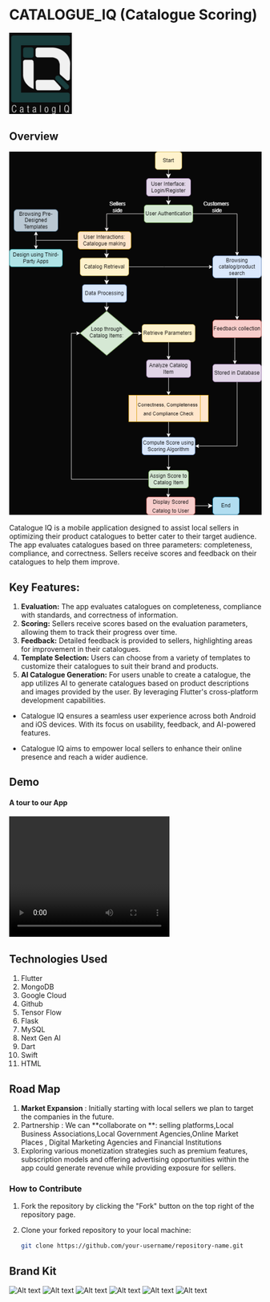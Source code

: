 # CATALOGUE_IQ (Catalogue Scoring)

<img src="assets\images\logo.png" alt="Alt text" width="125"/>


## Overview 
<img src="assets\images\flowchart.png" alt="Alt text" width="700"/>

Catalogue IQ is a mobile application designed to assist local sellers in optimizing their product catalogues to better cater to their target audience. The app evaluates catalogues based on three parameters: completeness, compliance, and correctness. Sellers receive scores and feedback on their catalogues to help them improve.

## Key Features:

1. **Evaluation:** The app evaluates catalogues on completeness, compliance with standards, and correctness of information.
2. **Scoring:** Sellers receive scores based on the evaluation parameters, allowing them to track their progress over time.
3. **Feedback:** Detailed feedback is provided to sellers, highlighting areas for improvement in their catalogues.
4. **Template Selection:** Users can choose from a variety of templates to customize their catalogues to suit their brand and products.
5. **AI Catalogue Generation:** For users unable to create a catalogue, the app utilizes AI to generate catalogues based on product descriptions and images provided by the user.
By leveraging Flutter's cross-platform development capabilities.

 * Catalogue IQ ensures a seamless user experience across both Android and iOS devices. With its focus on usability, feedback, and AI-powered features.
 
* Catalogue IQ aims to empower local sellers to enhance their online presence and reach a wider audience.


## Demo 

#### A tour to our App

<video width="320" height="240" controls>
  <source src="assets\video\catalog_iq.mp4" type="video/mp4">
  Your browser does not support the video tag.
</video>


## Technologies Used 

1. Flutter
2. MongoDB
3. Google Cloud
4. Github 
5. Tensor Flow
6. Flask
7. MySQL
8. Next Gen AI
9. Dart
10. Swift
11. HTML



## Road Map 

1. **Market Expansion** : Initially starting with local sellers we plan to target the companies in the future. 
2. Partnership : We can 
**collaborate on **:  selling platforms,Local Business Associations,Local Government Agencies,Online Market Places , Digital Marketing Agencies and Financial Institutions
3. Exploring various monetization strategies such as premium features, subscription models and  offering advertising opportunities within the app could generate revenue while providing exposure for sellers.

### How to Contribute

1. Fork the repository by clicking the "Fork" button on the top right of the repository page.

2. Clone your forked repository to your local machine:
   ```bash
   git clone https://github.com/your-username/repository-name.git


## Brand Kit


<img src="assets\images\brand_kit\1.png" alt="Alt text" width=""/>
<img src="assets\images\brand_kit\2.png" alt="Alt text" width=""/>
<img src="assets\images\brand_kit\IQ 3.png" alt="Alt text" width=""/>
<img src="assets\images\brand_kit\IQ 4.png" alt="Alt text" width=""/>
<img src="assets\images\brand_kit\IQ 5.png" alt="Alt text" width=""/>
<img src="assets\images\brand_kit\IQ 6.png" alt="Alt text" width=""/>